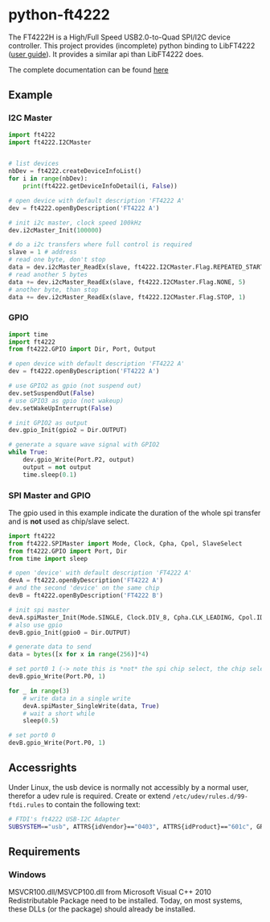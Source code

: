 # python-ft4222

The FT4222H is a High/Full Speed USB2.0-to-Quad SPI/I2C device controller. This project
provides (incomplete) python binding to LibFT4222
([user guide](http://www.ftdichip.com/Support/Documents/AppNotes/AN_329_User_Guide_for_LibFT4222.pdf)).
It provides a similar api than LibFT4222 does.

The complete documentation can be found [here](https://msrelectronics.gitlab.io/python-ft4222/)

## Example

### I2C Master

```python
import ft4222
import ft4222.I2CMaster


# list devices
nbDev = ft4222.createDeviceInfoList()
for i in range(nbDev):
    print(ft4222.getDeviceInfoDetail(i, False))

# open device with default description 'FT4222 A'
dev = ft4222.openByDescription('FT4222 A')

# init i2c master, clock speed 100kHz
dev.i2cMaster_Init(100000)

# do a i2c transfers where full control is required
slave = 1 # address
# read one byte, don't stop
data = dev.i2cMaster_ReadEx(slave, ft4222.I2CMaster.Flag.REPEATED_START, 1)[0]
# read another 5 bytes
data += dev.i2cMaster_ReadEx(slave, ft4222.I2CMaster.Flag.NONE, 5)
# another byte, than stop
data += dev.i2cMaster_ReadEx(slave, ft4222.I2CMaster.Flag.STOP, 1)
```

### GPIO

```python
import time
import ft4222
from ft4222.GPIO import Dir, Port, Output

# open device with default description 'FT4222 A'
dev = ft4222.openByDescription('FT4222 A')

# use GPIO2 as gpio (not suspend out)
dev.setSuspendOut(False)
# use GPIO3 as gpio (not wakeup)
dev.setWakeUpInterrupt(False)

# init GPIO2 as output
dev.gpio_Init(gpio2 = Dir.OUTPUT)

# generate a square wave signal with GPIO2
while True:
    dev.gpio_Write(Port.P2, output)
    output = not output
    time.sleep(0.1)
```

### SPI Master and GPIO

The gpio used in this example indicate the duration of the whole spi transfer and is **not** used as chip/slave select.

```python
import ft4222
from ft4222.SPIMaster import Mode, Clock, Cpha, Cpol, SlaveSelect
from ft4222.GPIO import Port, Dir
from time import sleep

# open 'device' with default description 'FT4222 A'
devA = ft4222.openByDescription('FT4222 A')
# and the second 'device' on the same chip
devB = ft4222.openByDescription('FT4222 B')

# init spi master
devA.spiMaster_Init(Mode.SINGLE, Clock.DIV_8, Cpha.CLK_LEADING, Cpol.IDLE_LOW, SlaveSelect.SS0)
# also use gpio
devB.gpio_Init(gpio0 = Dir.OUTPUT)

# generate data to send
data = bytes([x for x in range(256)]*4)

# set port0 1 (-> note this is *not* the spi chip select, the chip select (SS0) is generated by the spi core)
devB.gpio_Write(Port.P0, 1)

for _ in range(3)
    # write data in a single write
    devA.spiMaster_SingleWrite(data, True)
    # wait a short while
    sleep(0.5)

# set port0 0
devB.gpio_Write(Port.P0, 1)

```

## Accessrights

Under Linux, the usb device is normally not accessibly by a normal user, therefor
a udev rule is required. Create or extend ``/etc/udev/rules.d/99-ftdi.rules`` to
contain the following text:

```bash
# FTDI's ft4222 USB-I2C Adapter
SUBSYSTEM=="usb", ATTRS{idVendor}=="0403", ATTRS{idProduct}=="601c", GROUP="plugdev", MODE="0666"
```

## Requirements

### Windows

MSVCR100.dll/MSVCP100.dll from Microsoft Visual C++ 2010 Redistributable Package
need to be installed. Today, on most systems, these DLLs (or the package) should
already be installed.
